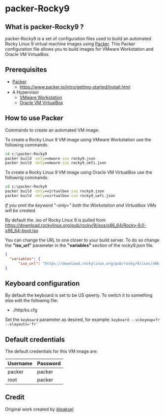 # packer-Rocky9

## What is packer-Rocky9 ?

packer-Rocky9 is a set of configuration files used to build an automated Rocky Linux 9 virtual machine images using [Packer](https://www.packer.io/).
This Packer configuration file allows you to build images for VMware Workstation and Oracle VM VirtualBox.

## Prerequisites

- [Packer](https://www.packer.io/downloads.html)
  - <https://www.packer.io/intro/getting-started/install.html>
- A Hypervisor
  - [VMware Workstation](https://www.vmware.com/products/workstation-pro.html)
  - [Oracle VM VirtualBox](https://www.virtualbox.org/)

## How to use Packer

Commands to create an automated VM image:

To create a Rocky Linux 9 VM image using VMware Workstation use the following commands:

```cmd
cd c:\packer-Rocky9
packer build -only=vmware-iso rocky9.json
packer build -only=vmware-iso rocky9_uefi.json
```

To create a Rocky Linux 9 VM image using Oracle VM VirtualBox use the following commands:

```cmd
cd c:\packer-Rocky9
packer build -only=virtualbox-iso rocky9.json
packer build -only=virtualbox-iso rocky9_uefi.json
```

*If you omit the keyword "-only=" both the Workstation and Virtualbox VMs will be created.*

By default the .iso of Rocky Linux 9 is pulled from <https://download.rockylinux.org/pub/rocky/9/isos/x86_64/Rocky-9.0-x86_64-boot.iso>

You can change the URL to one closer to your build server. To do so change the **"iso_url"** parameter in the **"variables"** section of the rocky9.json file.

```json
{
  "variables": {
      "iso_url": "https://download.rockylinux.org/pub/rocky/9/isos/x86_64/Rocky-9.0-x86_64-boot.iso"
}
```

## Keyboard configuration

By default the keyboard is set to be US qwerty.
To switch it to something else edit the following file:

- ./http/ks.cfg

Set the `keyboard` parameter as desired, for example: `keyboard --vckeymap=fr --xlayouts='fr'`

## Default credentials

The default credentials for this VM image are:

|Username|Password|
|--------|--------|
|packer  |packer  |
|root    |packer  |

## Credit

Original work created by [@eaksel](https://github.com/eaksel)